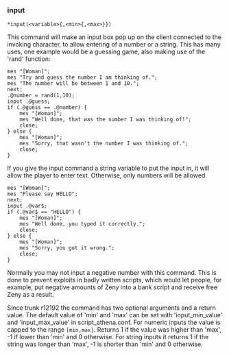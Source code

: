 ### input
```
*input(<variable>{,<min>{,<max>}})
```

This command will make an input box pop up on the client connected to the
invoking character, to allow entering of a number or a string. This has many
uses, one example would be a guessing game, also making use of the 'rand'
function:

```
mes "[Woman]";
mes "Try and guess the number I am thinking of.";
mes "The number will be between 1 and 10.";
next;
.@number = rand(1,10);
input .@guess;
if (.@guess == .@number) {
	mes "[Woman]";
	mes "Well done, that was the number I was thinking of!";
	close;
} else {
	mes "[Woman]";
	mes "Sorry, that wasn't the number I was thinking of.";
	close;
}
```

If you give the input command a string variable to put the input in, it will
allow the player to enter text. Otherwise, only numbers will be allowed.

```
mes "[Woman]";
mes "Please say HELLO";
next;
input .@var$;
if (.@var$ == "HELLO") {
	mes "[Woman]";
	mes "Well done, you typed it correctly.";
	close;
} else {
	mes "[Woman]";
	mes "Sorry, you got it wrong.";
	close;
}
```

Normally you may not input a negative number with this command.
This is done to prevent exploits in badly written scripts, which would
let people, for example, put negative amounts of Zeny into a bank script and
receive free Zeny as a result.

Since trunk r12192 the command has two optional arguments and a return value.
The default value of 'min' and 'max' can be set with 'input_min_value' and
'input_max_value' in script_athena.conf.
For numeric inputs the value is capped to the range `[min,max]`. Returns 1 if
the value was higher than 'max', -1 if lower than 'min' and 0 otherwise.
For string inputs it returns 1 if the string was longer than 'max', -1 is
shorter than 'min' and 0 otherwise.
